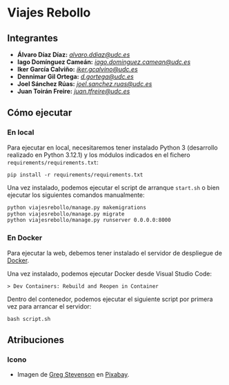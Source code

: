 # Viajes Rebollo

## Integrantes

- **Álvaro Díaz Díaz:** *alvaro.ddiaz@udc.es*
- **Iago Domínguez Cameán:** *iago.dominguez.camean@udc.es*
- **Iker García Calviño:** *iker.gcalvino@udc.es*
- **Dennimar Gil Ortega:** *d.gortega@udc.es*
- **Joel Sánchez Rúas:** *joel.sanchez.ruas@udc.es*
- **Juan Toirán Freire:** *juan.tfreire@udc.es*

## Cómo ejecutar

### En local

Para ejecutar en local, necesitaremos tener instalado Python 3 (desarrollo realizado en Python 3.12.1) y los módulos indicados en el fichero `requirements/requirements.txt`:

```
pip install -r requirements/requirements.txt
```

Una vez instalado, podemos ejecutar el script de arranque `start.sh` o bien ejecutar los siguientes comandos manualmente:

``` bash
python viajesrebollo/manage.py makemigrations
python viajesrebollo/manage.py migrate
python viajesrebollo/manage.py runserver 0.0.0.0:8000
```

### En Docker

Para ejecutar la web, debemos tener instalado el servidor de despliegue de [Docker](https://www.docker.com/).

Una vez instalado, podemos ejecutar Docker desde Visual Studio Code:

```
> Dev Containers: Rebuild and Reopen in Container
```

Dentro del contenedor, podemos ejecutar el siguiente script por primera vez para arrancar el servidor:

```
bash script.sh
```

## Atribuciones

### Icono

- Imagen de [Greg Stevenson](https://pixabay.com/es/users/photos_greg-21117672/?utm_source=link-attribution&utm_medium=referral&utm_campaign=image&utm_content=7131255) en [Pixabay](https://pixabay.com/es//?utm_source=link-attribution&utm_medium=referral&utm_campaign=image&utm_content=7131255).
